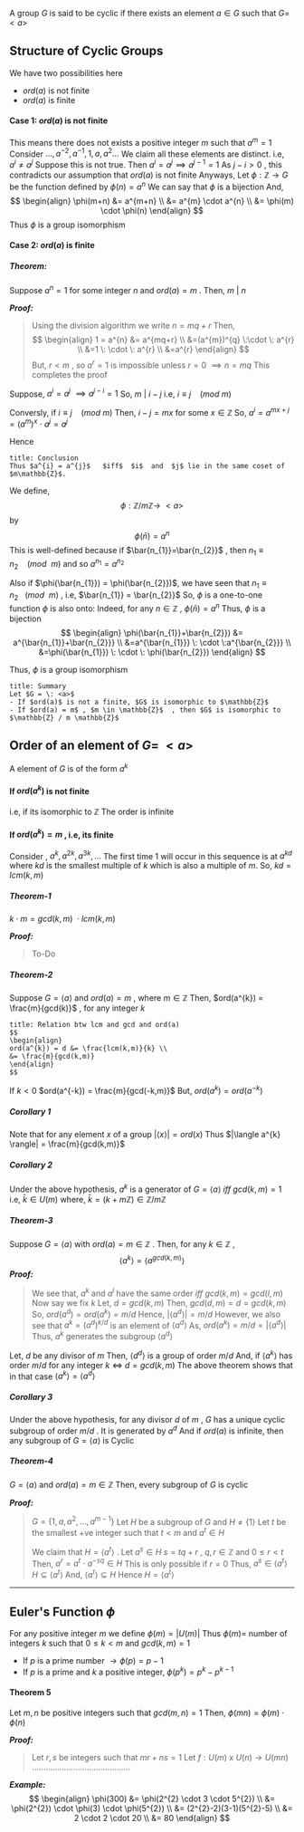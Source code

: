 A group $G$ is said to be cyclic if there exists an element $a \in G$ such that $G=\:<a>$


## Structure of Cyclic Groups

We have two possibilities here
- $ord(a)$ is not finite
- $ord(a)$ is finite

#### Case 1: $ord(a)$ is not finite
This means there does not exists a positive integer $m$ such that $a^{m}=1$
Consider
	$\dots,a^{-2},a^{-1},1,a,a^{2}\dots$
We claim all these elements are distinct.  i.e, $a^{i} \neq a^{j}$
	Suppose this is not true.
		Then $a^{i}=a^{j} \implies a^{j-1}=1$
		As $j-i>0$ , this contradicts our assumption that $ord(a)$ is not finite
Anyways,
Let $\phi : \mathbb{Z} \rightarrow G$ be the function defined by $\phi(n) = a^{n}$
We can say that $\phi$ is a bijection
And,
$$
\begin{align}
\phi(m+n) &= a^{m+n} \\
&= a^{m} \cdot a^{n} \\
&= \phi(m) \cdot \phi(n)
\end{align}
$$
Thus $\phi$ is a group isomorphism

#### Case 2: $ord(a)$ is finite

##### Theorem:
Suppose $a^{n}=1$ for some integer $n$ and $ord(a)=m$ . Then, $m \: | \: n$

***Proof:***
> Using the division algorithm we write $n=mq+r$ 
> Then,
$$
\begin{align}
1 = a^{n} &= a^{mq+r} \\
&=(a^{m})^{q} \:\cdot \: a^{r} \\
&=1 \: \cdot \: a^{r} \\
&=a^{r}
\end{align}
$$
   But, $r<m$ , so $a^{r}=1$ is impossible unless $r=0$ $\implies n = mq$
   This completes the proof

Suppose,
$a^{i}=a^{j}$ $\implies a^{j-i}=1$
So, $m \: | \: i-j$ 
i.e,  $i \equiv j \:\:\:\:(mod \: m)$

Conversly,
if $i \equiv j \:\:\:\: (mod \: m)$
Then, $i-j=mx$  for some $x \in \mathbb{Z}$
So,
	$a^{i} = a^{mx+j} = (a^{m})^{x} \: \cdot \: a^{j} = a^{j}$

Hence

```ad-note
title: Conclusion
Thus $a^{i} = a^{j}$   $iff$  $i$  and  $j$ lie in the same coset of $m\mathbb{Z}$.
```

We define, 
$$\phi: \mathbb{Z}/m\mathbb{Z} \rightarrow \:<a>$$
by  
$$\phi(\bar{n}) = a^{n}$$
This is well-defined because if $\bar{n_{1}}=\bar{n_{2}}$ , then $n_{1} \equiv n_{2} \: \: \: \: (mod \: \:m)$
and so $a^{n_{1}}=a^{n_{2}}$

Also if $\phi(\bar{n_{1}}) = \phi(\bar{n_{2}})$, we have seen that $n_{1}\equiv n_{2} \:\:\: (mod\:\:m)$  , i.e, $\bar{n_{1}} = \bar{n_{2}}$ 
So, $\phi$ is a one-to-one function
$\phi$ is also onto: Indeed, for any $n \in \mathbb{Z}$ , $\phi(\bar{n}) = a^{n}$
Thus,
$\phi$ is a bijection
$$
\begin{align}
\phi(\bar{n_{1}}+\bar{n_{2}}) &= a^{\bar{n_{1}}+\bar{n_{2}}} \\
&=a^{\bar{n_{1}}} \: \cdot \:a^{\bar{n_{2}}} \\
&=\phi(\bar{n_{1}}) \: \cdot \: \phi(\bar{n_{2}})
\end{align}
$$

Thus, $\phi$  is a group isomorphism

```ad-note
title: Summary
Let $G = \: <a>$
- If $ord(a)$ is not a finite, $G$ is isomorphic to $\mathbb{Z}$ 
- If $ord(a) = m$ , $m \in \mathbb{Z}$  , then $G$ is isomorphic to $\mathbb{Z} / m \mathbb{Z}$
```


## Order of an element of $G = \: <a>$

A element of $G$ is of the form $a^{k}$

#### If $ord(a^{k})$ is not finite
i.e, if its isomorphic to $\mathbb{Z}$
The order is infinite

#### If $ord(a^{k})=m$ , i.e, its finite
Consider , $a^{k} , a^{2k} , a^{3k} , \dots$
The first time $1$ will occur in this sequence is at $a^{kd}$ where $kd$ is the smallest multiple of $k$ which is also a multiple of $m$.
So, $kd = lcm(k,m)$

##### Theorem-1
$k\cdot m = gcd(k,m) \:\cdot lcm(k,m)$

***Proof:***
>To-Do

##### Theorem-2
Suppose $G = \langle a \rangle$ and $ord(a)=m$ , where $m \in \mathbb{Z}$
Then, $ord(a^{k}) = \frac{m}{gcd(k)}$ , for any integer $k$

```ad-note
title: Relation btw lcm and gcd and ord(a)
$$
\begin{align}
ord(a^{k}) = d &= \frac{lcm(k,m)}{k} \\
&= \frac{m}{gcd(k,m)}
\end{align}
$$
```

If $k <0$
$ord(a^{-k}) = \frac{m}{gcd(-k,m)}$
But, $ord(a^{k})=ord(a^{-k})$

##### Corollary 1
Note that for any element $x$ of a group
	$|\langle x \rangle| = ord(x)$
Thus
	$|\langle a^{k} \rangle| = \frac{m}{gcd(k,m)}$

##### Corollary 2
Under the above hypothesis, $a^{k}$ is a generator
of $G = \langle a \rangle$  $iff$ $gcd(k,m) = 1$  
i.e,  $\bar{k} \in U(m)$
where,
$\bar{k} = (k+m\mathbb{Z}) \in \mathbb{Z}/m\mathbb{Z}$


##### Theorem-3
Suppose $G = \langle a \rangle$ with $ord(a)=m \in \mathbb{Z}$ .
Then, for any $k \in \mathbb{Z}$ , $$\langle a^{k} \rangle = \langle a^{gcd(k,m)} \rangle$$
***Proof:***
> We see that, $a^{k}$ and $a^{l}$ have the same order $iff$ 
> $gcd(k,m) = gcd(l,m)$
> Now say we fix $k$
> Let, $d = gcd(k,m)$
> Then, 
> 	$gcd(d,m) = d = gcd(k,m)$
> So,
> 	$ord(a^{d}) = ord(a^{k}) = m/d$
> Hence,
> 	$|\langle a^{d} \rangle| = m/d$
> However, we also see that $a^{k} = (a^{d})^{k/d}$ is an element of $\langle a^{d} \rangle$
> As, $ord(a^{k}) = m/d =|\langle a^{d} \rangle|$
> Thus, $a^{k}$ generates the subgroup $\langle a^{d} \rangle$

Let, $d$ be any divisor of $m$
Then, 
	$\langle d^{d} \rangle$ is a group of order $m/d$
And,
	if $\langle a^{k} \rangle$ has order $m/d$  for any integer $k$ $\iff$ $d = gcd(k,m)$
	The above theorem shows that in that case 
		$\langle a^{k} \rangle = \langle a^{d} \rangle$


##### Corollary 3
Under the above hypothesis, for any divisor $d$ of $m$ , $G$ has a unique cyclic subgroup of order $m/d$ . It is generated by $a^{d}$
And if $ord(a)$ is infinite, then any subgroup of $G = \langle a \rangle$ is Cyclic

##### Theorem-4
$G = \langle a \rangle$  and $ord(a) = m \in \mathbb{Z}$ 
Then, every subgroup of $G$ is cyclic

***Proof:***
> $G = \{1,a,a^{2},\dots , a^{m-1} \}$
> Let $H$ be a subgroup of $G$  and $H \neq \{1\}$
> Let $t$ be the smallest +ve integer such that $t<m$ and $a^{t} \in H$
> 
> We claim that $H = \langle a^{t} \rangle$ .
> Let $a^{s} \in H$
> $s=tq+r$ ,    $q,r \in \mathbb{Z}$  and $0 \leq r < t$
> Then,
> 	$a^{r} = a^{t} \: \cdot \: a^{-sq} \in H$
> This is only possible if $r=0$
> Thus,
> 	$a^{s} \in \langle a^{t} \rangle$
> 	$H \subseteq \langle a^{t} \rangle$
> And,
> 	$\langle a^{t} \rangle \subseteq H$
> Hence
> $H = \langle a^{t} \rangle$

----------

## Euler's Function $\phi$

For any positive integer $m$ we define $\phi(m) = |U(m)|$
Thus $\phi(m) =$ number of integers $k$ such that $0 \leq k < m$ and $gcd(k,m) = 1$

- If $p$ is a prime number $\rightarrow \phi(p) = p-1$
- If $p$ is a prime and $k$ a positive integer, $\phi(p^{k}) = p^{k}-p^{k-1}$

#### Theorem 5
Let $m,n$ be positive integers such that $gcd(m,n) = 1$
Then, $\phi(mn) = \phi(m) \cdot \phi(n)$

***Proof:***
>	Let $r,s$ be integers such that $mr+ns=1$
>	Let
>		$f: U(m)$ x $U(n) \rightarrow U(mn)$
>		...........................................

***Example:***
$$
\begin{align}
\phi(300) &= \phi(2^{2} \cdot 3 \cdot 5^{2}) \\
&= \phi(2^{2}) \cdot \phi(3) \cdot \phi(5^{2}) \\
&= (2^{2}-2)(3-1)(5^{2}-5) \\
&= 2 \cdot 2 \cdot 20  \\
&= 80
\end{align}
$$




